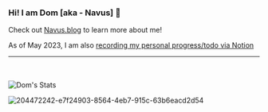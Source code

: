 ### Hi! I am Dom [aka - Navus] 👋

Check out [Navus.blog](https://Navus.blog) to learn more about me! 

As of May 2023, I am also [recording my personal progress/todo via Notion](https://grateful-secure-2d0.notion.site/6b8cabd87b124de3b031259aa861f79e?v=03ee62d0e832495997c6a4484810a3e8)

-----
<br/><br/>
![Dom's Stats](https://github-readme-stats-nine-henna-69.vercel.app/api?username=Navusas&theme=midnight-purple&show_icons=true&count_private=true)

![204472242-e7f24903-8564-4eb7-915c-63b6eacd2d54](https://user-images.githubusercontent.com/32360417/204472436-c1e56fd7-db48-4e62-957d-ad7694125f48.png)
